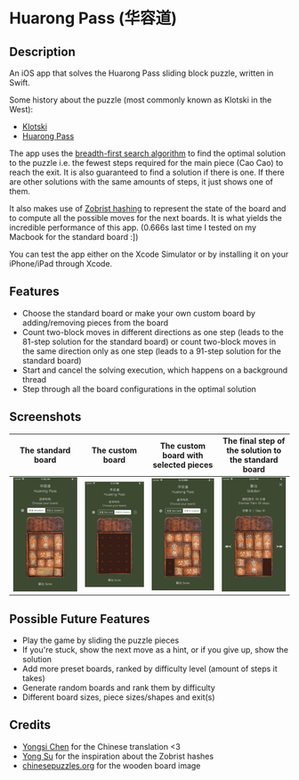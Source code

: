 #  Huarong Pass (华容道)

## Description

An iOS app that solves the Huarong Pass sliding block puzzle, written in Swift. 

Some history about the puzzle (most commonly known as Klotski in the West):
- [Klotski](https://en.wikipedia.org/wiki/Klotski)
- [Huarong Pass](http://chinesepuzzles.org/huarong-pass-sliding-block-puzzle/)

The app uses the [breadth-first search algorithm](https://en.wikipedia.org/wiki/Breadth-first_search) to find the optimal solution to the puzzle i.e. the fewest steps required for the main piece (Cao Cao) to reach the exit. It is also guaranteed to find a solution if there is one. If there are other solutions with the same amounts of steps, it just shows one of them.

It also makes use of [Zobrist hashing](https://en.wikipedia.org/wiki/Zobrist_hashing) to represent the state of the board and to compute all the possible moves for the next boards. It is what yields the incredible performance of this app. (0.666s last time I tested on my Macbook for the standard board :])

You can test the app either on the Xcode Simulator or by installing it on your iPhone/iPad through Xcode.

## Features

- Choose the standard board or make your own custom board by adding/removing pieces from the board
- Count two-block moves in different directions as one step (leads to the 81-step solution for the standard board) or count two-block moves in the same direction only as one step (leads to a 91-step solution for the standard board)
- Start and cancel the solving execution, which happens on a background thread
- Step through all the board configurations in the optimal solution

## Screenshots

The standard board |  The custom board | The custom board with selected pieces | The final step of the solution to the standard board
:-------------------------:|:-------------------------:|:-------------------------:|:-------------------------:
![](Screenshots/screenshot_1.png)  |  ![](Screenshots/screenshot_2.png)  |  ![](Screenshots/screenshot_3.png)  |  ![](Screenshots/screenshot_4.png)

## Possible Future Features

- Play the game by sliding the puzzle pieces
- If you're stuck, show the next move as a hint, or if you give up, show the solution
- Add more preset boards, ranked by difficulty level (amount of steps it takes)
- Generate random boards and rank them by difficulty
- Different board sizes, piece sizes/shapes and exit(s)

## Credits

- [Yongsi Chen](https://www.linkedin.com/in/yongsi-c-24726583) for the Chinese translation <3
- [Yong Su](https://github.com/jeantimex/klotski) for the inspiration about the Zobrist hashes
- [chinesepuzzles.org](http://chinesepuzzles.org/) for the wooden board image
